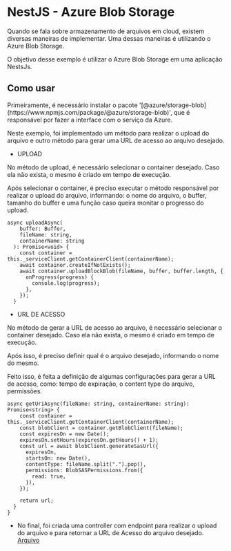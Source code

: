 # NestJS - Azure Blob Storage
<p>Quando se fala sobre armazenamento de arquivos em cloud, existem diversas maneiras de implementar. Uma dessas maneiras é utilizando o Azure Blob Storage.</p>
<p>O objetivo desse exemplo é utilizar o Azure Blob Storage em uma aplicação NestsJs.</p>

## Como usar
<p>Primeiramente, é necessário instalar o pacote '[@azure/storage-blob](https://www.npmjs.com/package/@azure/storage-blob)', que é responsável por fazer a interface com o serviço da Azure.</p>
<p>Neste exemplo, foi implementado um método para realizar o upload do arquivo e outro método para gerar uma URL de acesso ao arquivo desejado.</p>
  
- UPLOAD
<p>No método de upload, é necessário selecionar o container desejado. Caso ela não exista, o mesmo é criado em tempo de execução.</p>
<p>Após selecionar o container, é preciso executar o método responsável por realizar o upload do arquivo, informando: o nome do arquivo, o buffer, tamanho do buffer e uma função caso queira monitar o progresso do upload.</p>

```
async uploadAsync(
    buffer: Buffer,
    fileName: string,
    containerName: string
  ): Promise<void> {
    const container = this._serviceClient.getContainerClient(containerName);
    await container.createIfNotExists();
    await container.uploadBlockBlob(fileName, buffer, buffer.length, {
      onProgress(progress) {
        console.log(progress);
      },
    });
  }
```

- URL DE ACESSO
<p>No método de gerar a URL de acesso ao arquivo, é necessário selecionar o container desejado. Caso ela não exista, o mesmo é criado em tempo de execução.</p>
<p>Após isso, é preciso definir qual é o arquivo desejado, informando o nome do mesmo.</p>
<p>Feito isso, é feita a definição de algumas configurações para gerar a URL de acesso, como: tempo de expiração, o content type do arquivo, permissões.</p>

```
async getUriAsync(fileName: string, containerName: string): Promise<string> {
    const container = this._serviceClient.getContainerClient(containerName);
    const blobClient = container.getBlobClient(fileName);
    const expiresOn = new Date();
    expiresOn.setHours(expiresOn.getHours() + 1);
    const url = await blobClient.generateSasUrl({
      expiresOn,
      startsOn: new Date(),
      contentType: fileName.split(".").pop(),
      permissions: BlobSASPermissions.from({
        read: true,
      }),
    });
    
    return url;
  }
}
```

- No final, foi criada uma controller com endpoint para realizar o upload do arquivo e para retornar a URL de Acesso do arquivo desejado. [Arquivo](https://github.com/martineli17/nestjs-azure-blob-storage/blob/master/src/application/file.controller.ts)
